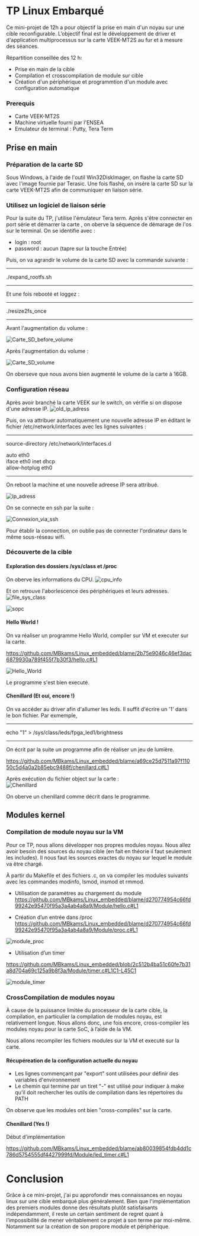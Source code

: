 # TP Linux Embarqué

Ce mini-projet de 12h a pour objectif la prise en main d'un noyau sur une cible reconfigurable. L’objectif final est le développement de driver et d'application multiprocessus sur la carte VEEK-MT2S au fur et à mesure des séances. 

Répartition conseillée des 12 h:
- Prise en main de la cible 
- Compilation et crosscompilation de module sur cible
- Création d'un périphérique et programmtion d'un module avec configuration automatique

### Prerequis
- Carte VEEK-MT2S
- Machine virtuelle fourni par l'ENSEA
- Emulateur de terminal : Putty, Tera Term

## Prise en main

### Préparation de la carte SD
Sous Windows, à l'aide de l'outil Win32DiskImager, on flashe la carte SD avec l'image fournie par Terasic.
Une fois flashé, on insére la carte SD sur la carte VEEK-MT2S afin de communiquer en liaison série.

### Utilisez un logiciel de liaison série

Pour la suite du TP, j'utilise l'émulateur Tera term.
Après s'être connecter en port série et démarrer la carte , on oberve la séquence de démarage de l'os sur le terminal.
On se identifie avec : 
- login : root
- password : aucun (tapre sur la touche Entrée)

Puis, on va agrandir le volume de la carte SD avec la commande suivante : 
***
./expand_rootfs.sh
***
Et une fois rebooté et loggez : 
***
./resize2fs_once
***

Avant l'augmentation du volume :

![Carte_SD_before_volume](https://github.com/MBkams/Linux_embedded/assets/105196572/3d7ac45f-84e6-4e96-86d0-fd810a660543)

Après l'augmentation du volume :

![Carte_SD_volume](https://github.com/MBkams/Linux_embedded/assets/105196572/c10b3e7b-f1df-4f87-b3ec-595b507b8258)

On oberseve que nous avons bien augmenté le volume de la carte à 16GB.

### Configuration réseau

Après avoir branché la carte VEEK sur le switch, on vérifie si on dispose d'une adresse IP.
![old_ip_adress](https://github.com/MBkams/Linux_embedded/assets/105196572/e4caecc6-9e7f-4fd8-9dd9-b9a2f9d76344)

Puis, on va attribuer automatiquement une nouvelle adresse IP en éditant le fichier /etc/network/interfaces avec les lignes suivantes : 

***
source-directory /etc/network/interfaces.d  

auto eth0  
iface eth0 inet dhcp  
allow-hotplug eth0  
***

On reboot la machine et une nouvelle adreese IP sera attribué.  

![ip_adress](https://github.com/MBkams/Linux_embedded/assets/105196572/9e64eb3c-fd2b-4235-91d3-f3b7d02758e2)

On se connecte en ssh par la suite :

![Connexion_via_ssh](https://github.com/MBkams/Linux_embedded/assets/105196572/70b5cc84-6579-48f9-b8d2-b2a3d964a0fb)

Pour établir la connection, on oublie pas de connecter l'ordinateur dans le même sous-réseau wifi.

### Découverte de la cible

#### Exploration des dossiers /sys/class et /proc

On oberve les informations du CPU.
![cpu_info](https://github.com/MBkams/Linux_embedded/assets/105196572/f8b74caf-0a58-47b4-9ea7-aa6f6d856708)

Et on retrouve l'aborlescence des périphériques et leurs adresses.
![file_sys_class](https://github.com/MBkams/Linux_embedded/assets/105196572/91930f66-f96c-4ce4-b8f3-d0a2c971c497)

![sopc](https://github.com/MBkams/Linux_embedded/assets/105196572/0db3c50b-a30d-40b0-a7b4-57442e9ccf09)

#### Hello World !

On va réaliser un programme Hello World, compiler sur VM et executer sur la carte.

https://github.com/MBkams/Linux_embedded/blame/2b75e9046c46ef3dac6879930a789f455f7b30f3/hello.c#L1

![Hello_World](https://github.com/MBkams/Linux_embedded/assets/105196572/3179e6f6-7c72-4e53-9cb2-2116b468d9e8)

Le programme s'est bien executé.  

#### Chenillard (Et oui, encore !)

On va accéder au driver afin d'allumer les leds. Il suffit d'écrire un '1' dans le bon fichier.
Par exmemple,

***
echo "1" > /sys/class/leds/fpga_led1/brightness
***

On écrit par la suite un programme afin de réaliser un jeu de lumière.  

https://github.com/MBkams/Linux_embedded/blame/a69ce25d7511a97f11050c5d4a0a2b85ebc9488f/chenillard.c#L1

Après exécution du fichier object sur la carte :  
![Chenillard](https://github.com/MBkams/Linux_embedded/assets/105196572/1824e710-aa77-4a34-b9b6-081154fd1485)

On oberve un chenillard comme décrit dans le programme.

## Modules kernel

### Compilation de module noyau sur la VM

Pour ce TP, nous allons développer nos propres modules noyau. Nous allez avoir besoin des sources du noyau cible (en fait en théorie il faut seulement les includes). Il nous faut les sources exactes du noyau sur lequel le module va être
chargé. 

À partir du Makefile et des fichiers .c, on va compiler les modules suivants avec les commandes modinfo, lsmod, insmod et rmmod.

- Utilisation de paramètres au chargement du module  
https://github.com/MBkams/Linux_embedded/blame/d270774954c66fd99242e95470f95a3a4ab4a8a9/Module/hello.c#L1

- Création d’un entrée dans /proc  
https://github.com/MBkams/Linux_embedded/blame/d270774954c66fd99242e95470f95a3a4ab4a8a9/Module/proc.c#L1

![module_proc](https://github.com/MBkams/Linux_embedded/assets/105196572/60bf5aad-390d-4a65-aabe-2b51fa4220a9)


- Utilisation d’un timer

https://github.com/MBkams/Linux_embedded/blob/2c512b4ba51c60fe7b31a8d704a69c125a9b8f3a/Module/timer.c#L1C1-L45C1
 
![module_timer](https://github.com/MBkams/Linux_embedded/assets/105196572/8109fccc-a2d3-4a7a-b3c2-68d930274d53)

### CrossCompilation de modules noyau

À cause de la puissance limitée du processeur de la carte cible, la compilation, en particulier la compilation de modules noyau, est relativement longue. Nous allons donc, une fois encore, cross-compiler les modules noyau pour la carte SoC, à l’aide de la VM.

Nous allons recompiler les fichiers modules sur la VM et executé sur la carte.

#### Récupéreation de la configuration actuelle du noyau

- Les lignes commençant par "export" sont utilisées pour définir des variables d'environnement
- Le chemin qui termine par un tiret "-" est utilisé pour indiquer à make qu'il doit rechercher les outils de compilation dans les répertoires du PATH

On observe que les modules ont bien "cross-compilés" sur la carte.

#### Chenillard (Yes !)

Début d'implémentation

https://github.com/MBkams/Linux_embedded/blame/ab80039854fdb4dd1c786d5754555df4427999fd/Module/led_timer.c#L1


# Conclusion

Grâce à ce mini-projet, j'ai pu  approfondir mes connaissances en noyau linux sur une cible embarqué plus généralement. 
Bien que l'implémentation des premiers modules donne des résultats plutôt satisfaisants indépendamment, il reste un certain sentiment de regret quant à l’impossibilité de mener véritablement ce projet à son terme par moi-même. Notamment sur la création de son propore module et périphérique.
